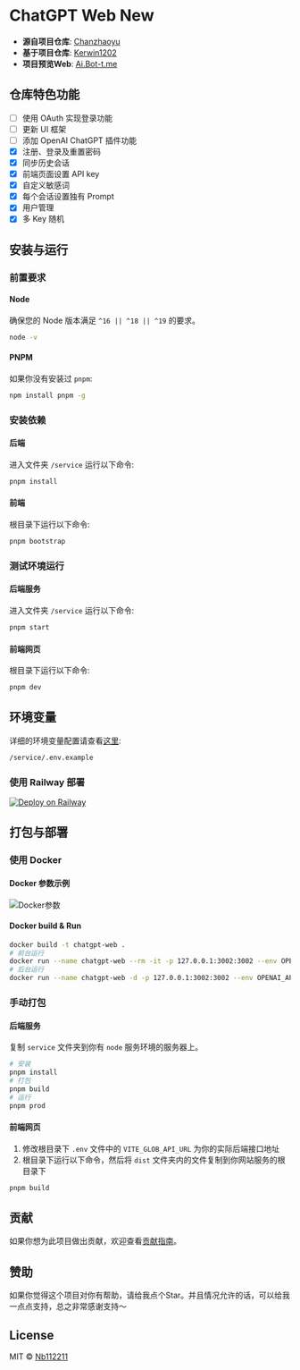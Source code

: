# ChatGPT Web New

- **源自项目仓库**: [Chanzhaoyu](https://github.com/Chanzhaoyu/chatgpt-web)
- **基于项目仓库**: [Kerwin1202](https://github.com/Kerwin1202/chatgpt-web)
- **项目预览Web**: [Ai.Bot-t.me](https://ai.bot-t.me)

## 仓库特色功能

- [ ] 使用 OAuth 实现登录功能
- [ ] 更新 UI 框架
- [ ] 添加 OpenAI ChatGPT 插件功能
- [x] 注册、登录及重置密码
- [x] 同步历史会话
- [x] 前端页面设置 API key
- [x] 自定义敏感词
- [x] 每个会话设置独有 Prompt
- [x] 用户管理
- [x] 多 Key 随机

## 安装与运行

### 前置要求

#### Node
确保您的 Node 版本满足 `^16 || ^18 || ^19` 的要求。

```bash
node -v
```

#### PNPM
如果你没有安装过 `pnpm`:

```bash
npm install pnpm -g
```

### 安装依赖

#### 后端
进入文件夹 `/service` 运行以下命令:

```bash
pnpm install
```

#### 前端
根目录下运行以下命令:

```bash
pnpm bootstrap
```

### 测试环境运行

#### 后端服务
进入文件夹 `/service` 运行以下命令:

```bash
pnpm start
```

#### 前端网页
根目录下运行以下命令:

```bash
pnpm dev
```

## 环境变量

详细的环境变量配置请查看[这里](#环境变量):

```bash
/service/.env.example
```
### 使用 Railway 部署 

[![Deploy on Railway](https://railway.app/button.svg)](https://railway.app/template/XLQ1-1?referralCode=jtcX_T)

## 打包与部署

### 使用 Docker

#### Docker 参数示例

![Docker参数](./docs/docker.png)

#### Docker build & Run

```bash
docker build -t chatgpt-web .
# 前台运行
docker run --name chatgpt-web --rm -it -p 127.0.0.1:3002:3002 --env OPENAI_API_KEY=your_api_key chatgpt-web
# 后台运行
docker run --name chatgpt-web -d -p 127.0.0.1:3002:3002 --env OPENAI_API_KEY=your_api_key chatgpt-web
```

### 手动打包

#### 后端服务
复制 `service` 文件夹到你有 `node` 服务环境的服务器上。

```bash
# 安装
pnpm install
# 打包
pnpm build
# 运行
pnpm prod
```

#### 前端网页
1. 修改根目录下 `.env` 文件中的 `VITE_GLOB_API_URL` 为你的实际后端接口地址
2. 根目录下运行以下命令，然后将 `dist` 文件夹内的文件复制到你网站服务的根目录下

```bash
pnpm build
```

## 贡献

如果你想为此项目做出贡献，欢迎查看[贡献指南](./CONTRIBUTING.md)。

## 赞助

如果你觉得这个项目对你有帮助，请给我点个Star。并且情况允许的话，可以给我一点点支持，总之非常感谢支持～

## License
MIT © [Nb112211](./license)